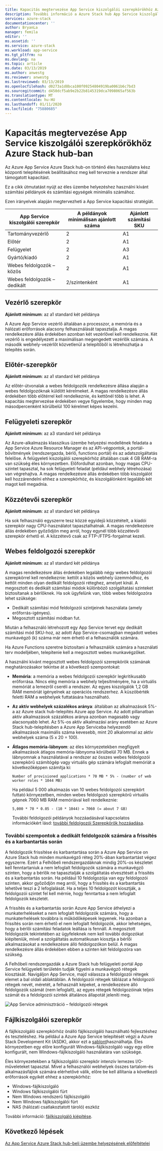 ```yaml
---
title: Kapacitás megtervezése App Service kiszolgálói szerepkörökhöz Azure Stack hub-ban | Microsoft Docs
description: További információ a Azure Stack hub App Service kiszolgálói szerepköreinek kapacitásának megtervezéséről.
services: azure-stack
documentationcenter: ''
author: BryanLa
manager: femila
editor: ''
ms.assetid: ''
ms.service: azure-stack
ms.workload: app-service
ms.tgt_pltfrm: na
ms.devlang: na
ms.topic: article
ms.date: 03/13/2019
ms.author: anwestg
ms.reviewer: anwestg
ms.lastreviewed: 03/13/2019
ms.openlocfilehash: d0273a1d8bca100f09254804919ba0061b6c7bd3
ms.sourcegitcommit: d450dcf5ab9e2b22b8145319dca7098065af563b
ms.translationtype: MT
ms.contentlocale: hu-HU
ms.lasthandoff: 01/11/2020
ms.locfileid: "75880685"
---
```

# <a name="capacity-planning-for-app-service-server-roles-in-azure-stack-hub"></a>Kapacitás megtervezése App Service kiszolgálói szerepkörökhöz Azure Stack hub-ban

Az Azure App Service Azure Stack hub-on történő éles használatra kész központi telepítésének beállításához meg kell terveznie a rendszer által támogatott kapacitást.  

Ez a cikk útmutatást nyújt az éles üzembe helyezéshez használni kívánt számítási példányok és számítási egységek minimális számához.

Ezen irányelvek alapján megtervezheti a App Service kapacitási stratégiát.

| App Service kiszolgálói szerepkör | A példányok minimálisan ajánlott száma | Ajánlott számítási SKU|
| --- | --- | --- |
| Tartományvezérlő | 2 | A1 |
| Előtér | 2 | A1 |
| Felügyelet | 2 | A3 |
| Gyártó/kiadó | 2 | A1 |
| Webes feldolgozók – közös | 2 | A1 |
| Webes feldolgozók – dedikált | 2/szintenként | A1 |

## <a name="controller-role"></a>Vezérlő szerepkör

**Ajánlott minimum**: az a1 standard két példánya

A Azure App Service vezérlő általában a processzor, a memória és a hálózati erőforrások alacsony felhasználását tapasztalja. A magas rendelkezésre állás érdekében azonban két vezérlővel kell rendelkeznie. Két vezérlő is engedélyezett a maximálisan megengedett vezérlők számára. A második webhely-vezérlőt közvetlenül a telepítőből is létrehozhatja a telepítés során.

## <a name="front-end-role"></a>Előtér-szerepkör

**Ajánlott minimum**: az a1 standard két példánya

Az előtér-útvonalak a webes feldolgozók rendelkezésre állása alapján a webes feldolgozóknak küldött kérelmeket. A magas rendelkezésre állás érdekében több előtérrel kell rendelkeznie, és kettőnél több is lehet. A kapacitás megtervezése érdekében vegye figyelembe, hogy minden mag másodpercenként körülbelül 100 kérelmet képes kezelni.

## <a name="management-role"></a>Felügyeleti szerepkör

**Ajánlott minimum**: az a3 standard két példánya

Az Azure-alkalmazás klasszikus üzembe helyezési modellének feladata a App Service Azure Resource Manager és az API-végpontok, a portál-bővítmények (rendszergazda, bérlő, functions portál) és az adatszolgáltatás felelőse. A felügyeleti kiszolgálói szerepkörhöz általában csak 4 GB RAM-ra van szükség éles környezetben. Előfordulhat azonban, hogy magas CPU-szintet tapasztal, ha sok felügyeleti feladat (például webhely létrehozása) van végrehajtva. A magas rendelkezésre állás érdekében több kiszolgálót kell hozzárendelni ehhez a szerepkörhöz, és kiszolgálónként legalább két magot kell megadnia.

## <a name="publisher-role"></a>Közzétevői szerepkör

**Ajánlott minimum**: az a1 standard két példánya

Ha sok felhasználó egyszerre tesz közzé egyidejű közzétételt, a kiadói szerepkör nagy CPU-használatot tapasztalhatnak. A magas rendelkezésre állás érdekében győződjön meg arról, hogy egynél több közzétevői szerepkör érhető el. A közzétevő csak az FTP-/FTPS-forgalmat kezeli.

## <a name="web-worker-role"></a>Webes feldolgozói szerepkör

**Ajánlott minimum**: az a1 standard két példánya

A magas rendelkezésre állás érdekében legalább négy webes feldolgozói szerepkörrel kell rendelkeznie: kettőt a közös webhely üzemmódhoz, és kettőt minden olyan dedikált feldolgozói réteghez, amelyet kínál. A megosztott és dedikált számítási módok különböző szolgáltatási szinteket biztosítanak a bérlőknek. Ha sok ügyfelünk van, több webes feldolgozóra lehet szüksége:

- Dedikált számítási mód feldolgozói szintjeinek használata (amely erőforrás-igényes).
- Megosztott számítási módban fut.

Miután a felhasználó létrehozott egy App Service tervet egy dedikált számítási mód SKU-hoz, az adott App Service-csomagban megadott webes munkavégző (k) száma már nem érhető el a felhasználók számára.

Ha Azure Functions szeretne biztosítani a felhasználók számára a használati terv modelljében, telepítenie kell a megosztott webes munkavégzőket.

A használni kívánt megosztott webes feldolgozói szerepkörök számának meghatározásakor tekintse át a következő szempontokat:

- **Memória**: a memória a webes feldolgozói szerepkör legkritikusabb erőforrása. Nincs elég memória a webhely teljesítményére, ha a virtuális memóriát a lemezről cseréli a rendszer. Az egyes kiszolgálók 1,2 GB RAM memóriát igényelnek az operációs rendszerhez. A küszöbérték feletti RAM a webhelyek futtatására használható.
- **Az aktív webhelyek százalékos aránya**: általában az alkalmazások 5%-a az Azure stack hub-telepítés Azure app Service. Az adott pillanatban aktív alkalmazások százalékos aránya azonban magasabb vagy alacsonyabb lehet. Az 5%-os aktív alkalmazási arány esetében az Azure Stack hub-telepítésben a Azure App Serviceba helyezendő alkalmazások maximális száma kevesebb, mint 20 alkalommal az aktív webhelyek száma (5 x 20 = 100).
- **Átlagos memória-lábnyom**: az éles környezetekben megfigyelt alkalmazások átlagos memória-lábnyoma körülbelül 70 MB. Ennek a lábnyomnak a használatával a rendszer az összes webes feldolgozói szerepkörű számítógép vagy virtuális gép számára lefoglalt memóriát a következőképpen számítja ki:

   `Number of provisioned applications * 70 MB * 5% - (number of web worker roles * 1044 MB)`

   Ha például 5 000 alkalmazás van 10 webes feldolgozói szerepkört futtató környezetben, minden webes feldolgozó szerepkörű virtuális gépnek 7060 MB RAM memóriával kell rendelkeznie:

   `5,000 * 70 * 0.05 - (10 * 1044) = 7060 (= about 7 GB)`

   További feldolgozói példányok hozzáadásával kapcsolatos információkért lásd: [további feldolgozói Szerepkörök hozzáadása](azure-stack-app-service-add-worker-roles.md).

### <a name="additional-considerations-for-dedicated-workers-during-upgrade-and-maintenance"></a>További szempontok a dedikált feldolgozók számára a frissítés és a karbantartás során

A feldolgozók frissítése és karbantartása során a Azure App Service on Azure Stack hub minden munkavégző réteg 20%-ában karbantartást végez egyszerre.  Ezért a Felhőbeli rendszergazdáknak mindig 20%-os készletet kell fenntartaniuk a nem lefoglalt feldolgozók számára a munkavégző szinten, hogy a bérlők ne tapasztalják a szolgáltatás elvesztését a frissítés és a karbantartás során.  Ha például 10 feldolgozója van egy feldolgozói szinten, akkor győződjön meg arról, hogy a frissítés és a karbantartás lehetővé teszi a 2 lefoglalását. Ha a teljes 10 feldolgozót kiosztják, a feldolgozói szintet fel kell mérnie, hogy fenntartsa a nem lefoglalt feldolgozók készletét. 

A frissítés és a karbantartás során Azure App Service áthelyezi a munkaterheléseket a nem lefoglalt feldolgozók számára, hogy a munkaterhelések továbbra is működőképesek legyenek. Ha azonban a frissítés során nem érhető el nem lefoglalt feldolgozók, akkor lehetséges, hogy a bérlői számítási feladatok leállása is fennáll. A megosztott feldolgozók tekintetében az ügyfeleknek nem kell további dolgozókat kiépíteniük, mivel a szolgáltatás automatikusan kiosztja a bérlői alkalmazásokat a rendelkezésre álló feldolgozókon belül. A magas rendelkezésre állás érdekében ebben a szinten két feldolgozóra van szükség.

A Felhőbeli rendszergazdák a Azure Stack hub felügyeleti portál App Service felügyeleti területén tudják figyelni a munkavégző rétegek kiosztását. Navigáljon App Service, majd válassza a feldolgozói rétegek elemet a bal oldali ablaktáblán. A feldolgozói rétegek táblázat a feldolgozói rétegek nevét, méretét, a felhasznált képeket, a rendelkezésre álló feldolgozók számát (nem lefoglalt), az egyes rétegek feldolgozóinak teljes számát és a feldolgozói szintek általános állapotát jeleníti meg.

![App Service adminisztráció – feldolgozói rétegek][1]

## <a name="file-server-role"></a>Fájlkiszolgálói szerepkör

A fájlkiszolgáló szerepkörhöz önálló fájlkiszolgáló használható fejlesztéshez és teszteléshez. Ha például a Azure App Service telepítését végzi a Azure Stack Development Kit (ASDK), akkor ezt a [sablont](https://aka.ms/appsvconmasdkfstemplate)használhatja.  Éles környezetben egy előre konfigurált Windows-fájlkiszolgáló vagy egy előre konfigurált, nem Windows-fájlkiszolgáló használatára van szüksége.

Éles környezetekben a fájlkiszolgálói szerepkör intenzív lemezes I/O-műveleteket tapasztal. Mivel a felhasználói webhelyek összes tartalom-és alkalmazásfájlok számára elérhetővé válik, előre be kell állítania a következő erőforrások egyikét ehhez a szerepkörhöz:

- Windows-fájlkiszolgáló
- Windows fájlkiszolgálói fürt
- Nem Windows rendszerű fájlkiszolgáló
- Nem Windows fájlkiszolgálói fürt
- NAS (hálózati csatlakoztatott tároló) eszköz

További információ: [fájlkiszolgáló kiépítése](azure-stack-app-service-before-you-get-started.md#prepare-the-file-server).

## <a name="next-steps"></a>Következő lépések

[Az App Service Azure Stack hub-beli üzembe helyezésének előfeltételei](azure-stack-app-service-before-you-get-started.md)

<!--Image references-->
[1]: ./media/azure-stack-app-service-capacity-planning/worker-tier-allocation.png